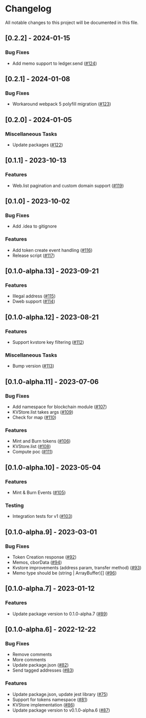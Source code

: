 # Changelog

All notable changes to this project will be documented in this file.

## [0.2.2] - 2024-01-15

### Bug Fixes

- Add memo support to ledger.send ([#124](https://github.com/liftedinit/many-js/issues/124))

## [0.2.1] - 2024-01-08

### Bug Fixes

- Workaround webpack 5 polyfill migration ([#123](https://github.com/liftedinit/many-js/issues/123))

## [0.2.0] - 2024-01-05

### Miscellaneous Tasks

- Update packages ([#122](https://github.com/liftedinit/many-js/issues/122))

## [0.1.1] - 2023-10-13

### Features

- Web.list pagination and custom domain support ([#119](https://github.com/liftedinit/many-js/issues/119))

## [0.1.0] - 2023-10-02

### Bug Fixes

- Add .idea to gitignore

### Features

- Add token create event handling ([#116](https://github.com/liftedinit/many-js/issues/116))
- Release script ([#117](https://github.com/liftedinit/many-js/issues/117))

## [0.1.0-alpha.13] - 2023-09-21

### Features

- Illegal address ([#115](https://github.com/liftedinit/many-js/issues/115))
- Dweb support ([#114](https://github.com/liftedinit/many-js/issues/114))

## [0.1.0-alpha.12] - 2023-08-21

### Features

- Support kvstore key filtering ([#112](https://github.com/liftedinit/many-js/issues/112))

### Miscellaneous Tasks

- Bump version ([#113](https://github.com/liftedinit/many-js/issues/113))

## [0.1.0-alpha.11] - 2023-07-06

### Bug Fixes

- Add namespace for blockchain module ([#107](https://github.com/liftedinit/many-js/issues/107))
- KVStore.list takes args ([#109](https://github.com/liftedinit/many-js/issues/109))
- Check for map ([#110](https://github.com/liftedinit/many-js/issues/110))

### Features

- Mint and Burn tokens ([#106](https://github.com/liftedinit/many-js/issues/106))
- KVStore.list ([#108](https://github.com/liftedinit/many-js/issues/108))
- Compute poc ([#111](https://github.com/liftedinit/many-js/issues/111))

## [0.1.0-alpha.10] - 2023-05-04

### Features

- Mint & Burn Events ([#105](https://github.com/liftedinit/many-js/issues/105))

### Testing

- Integration tests for v1 ([#103](https://github.com/liftedinit/many-js/issues/103))

## [0.1.0-alpha.9] - 2023-03-01

### Bug Fixes

- Token Creation response ([#92](https://github.com/liftedinit/many-js/issues/92))
- Memos, cborData ([#94](https://github.com/liftedinit/many-js/issues/94))
- Kvstore improvements (address param, transfer method) ([#93](https://github.com/liftedinit/many-js/issues/93))
- Memo type should be (string | ArrayBuffer)[] ([#96](https://github.com/liftedinit/many-js/issues/96))

## [0.1.0-alpha.7] - 2023-01-12

### Features

- Update package version to 0.1.0-alpha.7 ([#89](https://github.com/liftedinit/many-js/issues/89))

## [0.1.0-alpha.6] - 2022-12-22

### Bug Fixes

- Remove comments
- More comments
- Update package.json ([#82](https://github.com/liftedinit/many-js/issues/82))
- Send tagged addresses ([#83](https://github.com/liftedinit/many-js/issues/83))

### Features

- Update package.json, update jest library ([#75](https://github.com/liftedinit/many-js/issues/75))
- Support for tokens namespace ([#81](https://github.com/liftedinit/many-js/issues/81))
- KVStore implementation ([#86](https://github.com/liftedinit/many-js/issues/86))
- Update package version to v0.1.0-alpha.6 ([#87](https://github.com/liftedinit/many-js/issues/87))

